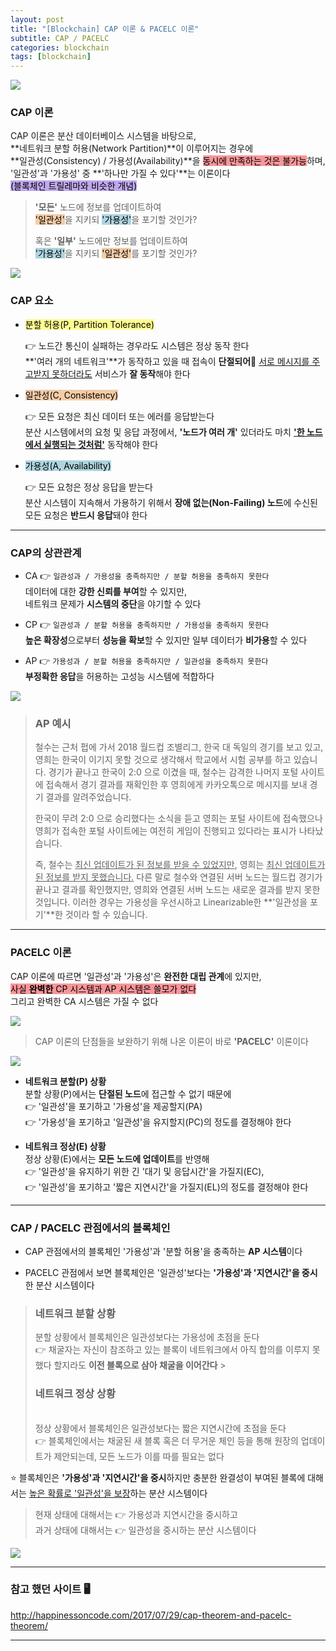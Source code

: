 ```yaml
---
layout: post
title: "[Blockchain] CAP 이론 & PACELC 이론"
subtitle: CAP / PACELC
categories: blockchain
tags: [blockchain]
---
```


![](https://velog.velcdn.com/images/-__-/post/35252a49-4532-4e8e-bb8a-21fce02767dd/image.png)

### CAP 이론

CAP 이론은 분산 데이터베이스 시스템을 바탕으로, <br>
**네트워크 분할 허용(Network Partition)**이 이루어지는 경우에 <br>
**일관성(Consistency) / 가용성(Availability)**을 <span style="background-color:#F7969A; color:#000;">동시에 만족하는 것은 불가능</span>하며,<br>
'일관성'과 '가용성' 중 **'하나만 가질 수 있다'**는 이론이다<br>
<span style="background-color:#BFA8EE; color:#000;">(블록체인 트릴레마와 비슷한 개념)</span>

> **'모든'** 노드에 정보를 업데이트하여 <br>
> <span style="background-color:#f4cba7; color:#000;">'일관성'</span>을 지키되 <span style="background-color:#aed4e0; color:#000;">'가용성'</span>을 포기할 것인가?<br>
>
> 혹은 **'일부'** 노드에만 정보를 업데이트하여 <br>
> <span style="background-color:#aed4e0; color:#000;">'가용성'</span>을 지키되 <span style="background-color:#f4cba7; color:#000;">'일관성'</span>를 포기할 것인가?

![](https://velog.velcdn.com/images/-__-/post/a219940b-1b3f-46a3-8b53-f2d39f8dbd59/image.png)

### CAP 요소

- <span style="background-color:#fffd91; color:#000;">분할 허용(P, Partition Tolerance)</span>

  👉 노드간 통신이 실패하는 경우라도 시스템은 정상 동작 한다<br>
  **'여러 개의 네트워크'**가 동작하고 있을 때 접속이 **단절되어**🚫 <u>서로 메시지를 주고받지 못하더라도</u> 서비스가 **잘 동작**해야 한다

- <span style="background-color:#f4cba7; color:#000;">일관성(C, Consistency)</span>

  👉 모든 요청은 최신 데이터 또는 에러를 응답받는다<br>
  분산 시스템에서의 요청 및 응답 과정에서, **'노드가 여러 개'** 있더라도 마치 **<u>'한 노드에서 실행되는 것처럼'</u>** 동작해야 한다

- <span style="background-color:#aed4e0; color:#000;">가용성(A, Availability)</span>

  👉 모든 요청은 정상 응답을 받는다<br>
  분산 시스템이 지속해서 가용하기 위해서 **장애 없는(Non-Failing) 노드**에 수신된 모든 요청은 **반드시 응답**돼야 한다

<hr>

### CAP의 상관관계

- CA 👉 `일관성과 / 가용성을 충족하지만 / 분할 허용을 충족하지 못한다`<br>
  데이터에 대한 **강한 신뢰를 부여**할 수 있지만,<br>
  네트워크 문제가 **시스템의 중단**을 야기할 수 있다

- CP 👉 `일관성과 / 분할 허용을 충족하지만 / 가용성을 충족하지 못한다`<br>
  **높은 확장성**으로부터 **성능을 확보**할 수 있지만 일부 데이터가 **비가용**할 수 있다

- AP 👉 `가용성과 / 분할 허용을 충족하지만 / 일관성을 충족하지 못한다`<br>
  **부정확한 응답**을 허용하는 고성능 시스템에 적합하다

![](https://velog.velcdn.com/images/-__-/post/147fa414-e474-428c-9d56-9bed2a620d2d/image.png)

> ### AP 예시
>
> 철수는 근처 펍에 가서 2018 월드컵 조별리그, 한국 대 독일의 경기를 보고 있고, 영희는 한국이 이기지 못할 것으로 생각해서 학교에서 시험 공부를 하고 있습니다. 경기가 끝나고 한국이 2:0 으로 이겼을 때, 철수는 감격한 나머지 포털 사이트에 접속해서 경기 결과를 재확인한 후 영희에게 카카오톡으로 메시지를 보내 경기 결과를 알려주었습니다.<br>
>
> 한국이 무려 2:0 으로 승리했다는 소식을 듣고 영희는 포털 사이트에 접속했으나 영희가 접속한 포털 사이트에는 여전히 게임이 진행되고 있다라는 표시가 나타났습니다.<br>
>
> 즉, 철수는 <u>최신 업데이트가 된 정보를 받을 수 있었지만</u>, 영희는 <u>최신 업데이트가 된 정보를 받지 못했습니다.</u> 다른 말로 철수와 연결된 서버 노드는 월드컵 경기가 끝나고 결과를 확인했지만, 영희와 연결된 서버 노드는 새로운 결과를 받지 못한 것입니다. 이러한 경우는 가용성을 우선시하고 Linearizable한 **'일관성을 포기'**한 것이라 할 수 있습니다.

<hr>

### PACELC 이론

CAP 이론에 따르면 '일관성'과 '가용성'은 **완전한 대립 관계**에 있지만,<br>
<span style="background-color:#F7969A; color:#000;">사실 **완벽한** CP 시스템과 AP 시스템은 쓸모가 없다</span><br>
그리고 완벽한 CA 시스템은 가질 수 없다

![](https://velog.velcdn.com/images/-__-/post/8623984a-5c98-449e-926e-1b68b49c1b03/image.png)

> CAP 이론의 단점들을 보완하기 위해 나온 이론이 바로 **'PACELC'** 이론이다

![](https://velog.velcdn.com/images/-__-/post/01f80e8b-f432-4ccc-9683-8e6b32b2e2eb/image.png)

- **네트워크 분할(P) 상황**<br>
  분할 상황(P)에서는 **단절된 노드**에 접근할 수 없기 때문에<br>
  👉 '일관성'을 포기하고 '가용성'을 제공할지(PA)<br>
  👉 '가용성'을 포기하고 '일관성'을 유지할지(PC)의 정도를 결정해야 한다

- **네트워크 정상(E) 상황**<br>
  정상 상황(E)에서는 **모든 노드에 업데이트**를 반영해<br>
  👉 '일관성'을 유지하기 위한 긴 '대기 및 응답시간'을 가질지(EC),<br>
  👉 '일관성'을 포기하고 '짧은 지연시간'을 가질지(EL)의 정도를 결정해야 한다

<hr>

### CAP / PACELC 관점에서의 블록체인

- CAP 관점에서의 블록체인 '가용성'과 '분할 허용'을 충족하는 **AP 시스템**이다

- PACELC 관점에서 보면 블록체인은 '일관성'보다는 **'가용성'과 '지연시간'을 중시**한 분산 시스템이다

> ### 네트워크 분할 상황
>
> 분할 상황에서 블록체인은 일관성보다는 가용성에 초점을 둔다<br>
> 👉 채굴자는 자신이 참조하고 있는 블록이 네트워크에서 아직 합의를 이루지 못했다 할지라도 **이전 블록으로 삼아 채굴을 이어간다** ><br>
>
> ### 네트워크 정상 상황
>
> <br>정상 상황에서 블록체인은 일관성보다는 짧은 지연시간에 초점을 둔다<br>
> 👉 블록체인에서는 채굴된 새 블록 혹은 더 무거운 체인 등을 통해 원장의 업데이트가 제안되는데, 모든 노드가 이를 따를 필요는 없다

⭐ 블록체인은 **'가용성'과 '지연시간'을 중시**하지만 충분한 완결성이 부여된 블록에 대해서는 <u>높은 확률로 '일관성'을 보장</u>하는 분산 시스템이다

> 현재 상태에 대해서는 👉 가용성과 지연시간을 중시하고<br>
> 과거 상태에 대해서는 👉 일관성을 중시하는 분산 시스템이다

![](https://velog.velcdn.com/images/-__-/post/064e22d5-a4f1-4982-9c45-9c562d9d2183/image.png)

<hr>

### 참고 했던 사이트 🖥

<http://happinessoncode.com/2017/07/29/cap-theorem-and-pacelc-theorem/>

---
